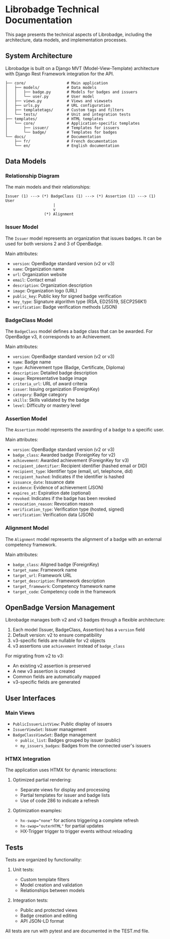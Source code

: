# Librobadge Technical Documentation

This page presents the technical aspects of Librobadge, including the architecture, data models, and implementation processes.

## System Architecture

Librobadge is built on a Django MVT (Model-View-Template) architecture with Django Rest Framework integration for the API.

```
├── core/                  # Main application
│   ├── models/            # Data models
│   │   ├── badge.py       # Models for badges and issuers
│   │   └── user.py        # User model
│   ├── views.py           # Views and viewsets
│   ├── urls.py            # URL configuration
│   ├── templatetags/      # Custom tags and filters
│   └── tests/             # Unit and integration tests
├── templates/             # HTML templates
│   └── core/              # Application-specific templates
│       ├── issuer/        # Templates for issuers
│       └── badge/         # Templates for badges
└── docs/                  # Documentation
    ├── fr/                # French documentation
    └── en/                # English documentation
```

## Data Models

### Relationship Diagram

The main models and their relationships:

```
Issuer (1) ---> (*) BadgeClass (1) ---> (*) Assertion (1) ---> (1) User
                     |
                     v
                 (*) Alignment
```

### Issuer Model

The `Issuer` model represents an organization that issues badges. It can be used for both versions 2 and 3 of OpenBadge.

Main attributes:
- `version`: OpenBadge standard version (v2 or v3)
- `name`: Organization name
- `url`: Organization website
- `email`: Contact email
- `description`: Organization description
- `image`: Organization logo (URL)
- `public_key`: Public key for signed badge verification
- `key_type`: Signature algorithm type (RSA, ED25519, SECP256K1)
- `verification`: Badge verification methods (JSON)

### BadgeClass Model

The `BadgeClass` model defines a badge class that can be awarded. For OpenBadge v3, it corresponds to an Achievement.

Main attributes:
- `version`: OpenBadge standard version (v2 or v3)
- `name`: Badge name
- `type`: Achievement type (Badge, Certificate, Diploma)
- `description`: Detailed badge description
- `image`: Representative badge image
- `criteria_url`: URL of award criteria
- `issuer`: Issuing organization (ForeignKey)
- `category`: Badge category
- `skills`: Skills validated by the badge
- `level`: Difficulty or mastery level

### Assertion Model

The `Assertion` model represents the awarding of a badge to a specific user.

Main attributes:
- `version`: OpenBadge standard version (v2 or v3)
- `badge_class`: Awarded badge (ForeignKey for v2)
- `achievement`: Awarded achievement (ForeignKey for v3)
- `recipient_identifier`: Recipient identifier (hashed email or DID)
- `recipient_type`: Identifier type (email, url, telephone, did)
- `recipient_hashed`: Indicates if the identifier is hashed
- `issuance_date`: Issuance date
- `evidence`: Evidence of achievement (JSON)
- `expires_at`: Expiration date (optional)
- `revoked`: Indicates if the badge has been revoked
- `revocation_reason`: Revocation reason
- `verification_type`: Verification type (hosted, signed)
- `verification`: Verification data (JSON)

### Alignment Model

The `Alignment` model represents the alignment of a badge with an external competency framework.

Main attributes:
- `badge_class`: Aligned badge (ForeignKey)
- `target_name`: Framework name
- `target_url`: Framework URL
- `target_description`: Framework description
- `target_framework`: Competency framework name
- `target_code`: Competency code in the framework

## OpenBadge Version Management

Librobadge manages both v2 and v3 badges through a flexible architecture:

1. Each model (Issuer, BadgeClass, Assertion) has a `version` field
2. Default version: v2 to ensure compatibility
3. v3-specific fields are nullable for v2 objects
4. v3 assertions use `achievement` instead of `badge_class`

For migrating from v2 to v3:
- An existing v2 assertion is preserved
- A new v3 assertion is created
- Common fields are automatically mapped
- v3-specific fields are generated

## User Interfaces

### Main Views

- `PublicIssuerListView`: Public display of issuers
- `IssuerViewSet`: Issuer management
- `BadgeClassViewSet`: Badge management
  - `public_list`: Badges grouped by issuer (public)
  - `my_issuers_badges`: Badges from the connected user's issuers

### HTMX Integration

The application uses HTMX for dynamic interactions:

1. Optimized partial rendering:
   - Separate views for display and processing
   - Partial templates for issuer and badge lists
   - Use of code 286 to indicate a refresh

2. Optimization examples:
   - `hx-swap="none"` for actions triggering a complete refresh
   - `hx-swap="outerHTML"` for partial updates
   - HX-Trigger trigger to trigger events without reloading

## Tests

Tests are organized by functionality:

1. Unit tests:
   - Custom template filters
   - Model creation and validation
   - Relationships between models

2. Integration tests:
   - Public and protected views
   - Badge creation and editing
   - API JSON-LD format

All tests are run with pytest and are documented in the TEST.md file.
